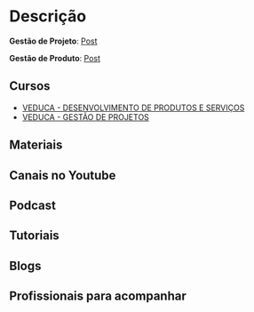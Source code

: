 # Descrição

__Gestão de Projeto__:  [Post](https://artia.com/blog/gestao-de-projetos-o-que-e-para-que-serve/)  

__Gestão de Produto__:   [Post](https://inovacaosebraeminas.com.br/o-que-e-gestao-de-produtos/) 

## Cursos

- [VEDUCA - DESENVOLVIMENTO DE PRODUTOS E SERVIÇOS](https://play.veduca.org/curso-online-desenvolvimento-produtos-servicos) 
- [VEDUCA - GESTÃO DE PROJETOS](https://play.veduca.org/curso-online-gestao-projetos)

## Materiais
## Canais no Youtube
## Podcast
## Tutoriais
## Blogs
## Profissionais para acompanhar
